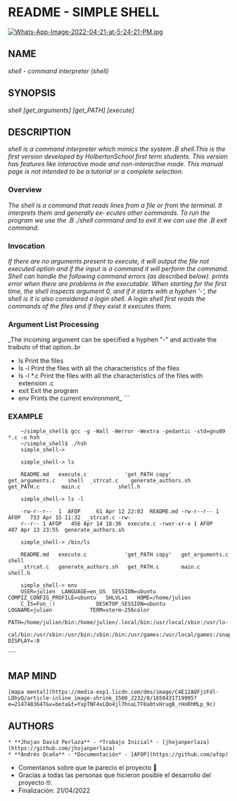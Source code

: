 # README - SIMPLE SHELL

[![Whats-App-Image-2022-04-21-at-5-24-21-PM.jpg](https://i.postimg.cc/L6cP6H47/Whats-App-Image-2022-04-21-at-5-24-21-PM.jpg)](https://postimg.cc/dL935cym)

## NAME
_shell - command interpreter (shell)_

## SYNOPSIS
_shell [get_arguments] [get_PATH] [execute]_

## DESCRIPTION
_shell is a command interpreter which mimics the system .B shell.This is the first version developed by HolbertonSchool first term students. This version has features like interactive mode and non-interactive mode. This manual page is not intended to be a tutorial or a complete selection._

### Overview
_The shell is a command that reads lines from a file or from the terminal. It interprets them and generally ex‐ ecutes other commands. To run the program we use the .B ./shell command and to exit it we can use the .B exit command._

### Invocation
_If  there are no arguments present to execute, it will output the file not executed option and if the input is a command it will perform the command. Shell can handle the following command  errors  (as  described  below). prints  error  when there are problems in the executable. When starting for the first time, the shell inspects argument 0, and if it starts with a hyphen '-', the shell is it is also considered  a  login  shell.  A  login shell first reads the commands of the files and if they exist it executes them._
### Argument List Processing
_The  incoming argument can be specified a hyphen "-" and activate the traibuto of that option..br 
* ls Print the files
* ls -l Print the files with all the characteristics of the files
* ls -l *.c Print the files with all the characteristics of the files with extension .c
* exit Exit the program
* env Prints the current environment_
´´´

### EXAMPLE
        ~/simple_shell$ gcc -g -Wall -Werror -Wextra -pedantic -std=gnu89 *.c -o hsh
        ~/simple_shell$ ./hsh
        simple_shell-> 

        simple_shell-> ls

        README.md   execute.c            'get_PATH copy'    get_arguments.c    shell  _strcat.c    generate_authors.sh   get_PATH.c       main.c            shell.h
        
        simple_shell-> ls -l

        -rw-r--r--  1  AFOP     61 Apr 12 22:02  README.md -rw-r--r-- 1 AFOP   733 Apr 15 11:32  _strcat.c -rw-
        r--r-- 1 AFOP   456 Apr 14 18:36  execute.c -rwxr-xr-x 1 AFOP   407 Apr 13 23:55  generate_authors.sh
        
        simple_shell-> /bin/ls

        README.md   execute.c            'get_PATH copy'   get_arguments.c   shell
        _strcat.c   generate_authors.sh   get_PATH.c       main.c            shell.h

        simple_shell-> env
        USER=julien  LANGUAGE=en_US  SESSION=ubuntu  COMPIZ_CONFIG_PROFILE=ubuntu   SHLVL=1   HOME=/home/julien
        C_IS=Fun_:)             DESKTOP_SESSION=ubuntu            LOGNAME=julien            TERM=xterm-256color
        PATH=/home/julien/bin:/home/julien/.local/bin:/usr/local/sbin:/usr/lo‐
        cal/bin:/usr/sbin:/usr/bin:/sbin:/bin:/usr/games:/usr/local/games:/snap/bin DISPLAY=:0
´´´´

## MAP MIND

    [mapa mental](https://media-exp1.licdn.com/dms/image/C4E12AQFjzFdl-LDhyQ/article-inline_image-shrink_1500_2232/0/1650431719995?e=2147483647&v=beta&t=YxpTNF4xLQo4jl7hnaLTF8a0tvHrugB_rHnRhMLp_9c)

## AUTHORS
    * **Jhojan David Perlaza** - *Trabajo Inicial* - [jhojanperlaza](https://github.com/jhojanperlaza)
    * **Andrés Ocaña** - *Documentación* - [AFOP](https://github.com/afop)

* Comentanos sobre que te parecio el proyecto 📢
* Gracias a todas las personas que hicieron posible el desarrollo del proyecto 🤓.
* Finalización: 21/04/2022  